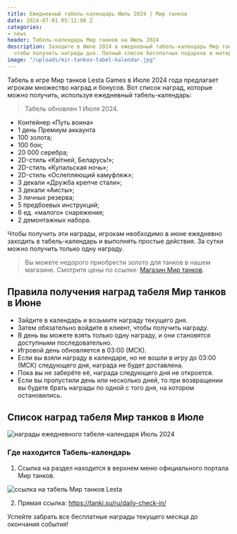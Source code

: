 ```yaml
---
title: Ежедневный табель-календарь Июль 2024 | Мир танков
date: 2024-07-01 05:12:00 Z
categories:
- news
header: Табель-календарь Мир танков на Июль 2024
description: Заходите в Июле 2024 в ежедневный табель-календарь Мир танков Lesta Games,
  чтобы получить награды дня. Полный список бесплатных подарков в материале.
image: "/uploads/mir-tankov-tabel-kalendar.jpg"
---
```


Табель в игре Мир танков Lesta Games в Июле 2024 года предлагает игрокам множество наград и бонусов. Вот список наград, которые можно получить, используя ежедневный табель-календарь:

> Табель обновлен 1 Июля 2024.

* Контейнер «Путь воина»
* 1 день Премиум аккаунта
* 100 золота;
* 100 бон;
* 20 000 серебра;
* 2D-стиль «Квiтней, Беларусь!»;
* 2D-стиль «Купальская ночь»;
* 2D-стиль «Ослепляющий камуфляж»;
* 3 декали «Дружба крепче стали»;
* 3 декали «Аисты»;
* 3 личных резерва;
* 5 предбоевых инструкций;
* 6 ед. «малого» снаряжения;
* 2 демонтажных набора.

Чтобы получить эти награды, игрокам необходимо в июне ежедневно заходить в табель-календарь и выполнять простые действия. За сутки можно получить только одну награду.

> Вы можете недорого приобрести золото для танков в нашем магазине. Смотрите цены по ссылке: <a href="/shop#!digiseller/articles/126968">Магазин Мир танков</a>.

## Правила получения наград табеля Мир танков в Июне

* Зайдите в календарь и возьмите награду текущего дня. 
* Затем обязательно войдите в клиент, чтобы получить награду. 
* В день вы можете взять только одну награду, и они становятся доступными последовательно. 
* Игровой день обновляется в 03:00 (МСК). 
* Если вы взяли награду в календаре, но не вошли в игру до 03:00 (МСК) следующего дня, награда не будет доставлена. 
* Пока вы не заберёте её, награда следующего дня не откроется. 
* Если вы пропустили день или несколько дней, то при возвращении вы будете брать награды по одной с того дня, на котором остановились.

## Список наград табеля Мир танков в Июле

![награды ежедневного табеля-календаря Июль 2024](https://ru-wotp.lesta.ru/dcont/fb/image/screenshot_2024-07-01_090208.jpg)

### Где находится Табель-календарь

1. Ссылка на раздел находится в верхнем меню официального портала Мир танков.

![ссылка на табель Мир танков Lesta](https://ru-wotp.lesta.ru/dcont/fb/image/commonmenu1.jpg)

2. Прямая ссылка: https://tanki.su/ru/daily-check-in/

Успейте забрать все бесплатные награды текущего месяца до окончания события!
